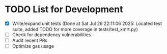 # TODO List for Development

- [x] Write/expand unit tests  (Done at Sat Jul 26 22:11:06 2025: Located test suite, added TODO for more coverage in tests/test_xmrt.py)
- [ ] Check for dependency vulnerabilities
- [ ] Audit recent PRs
- [ ] Optimize gas usage